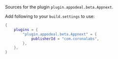 Sources for the plugin `plugin.appodeal.beta.Appnext`.

Add following to your `build.settings` to use:
```lua
{
    plugins = {
        "plugin.appodeal.beta.Appnext" = {
            publisherId = "com.coronalabs",
        },
    },
}
```
